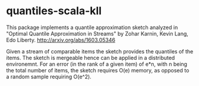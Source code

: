 # quantiles-scala-kll

This package implements a quantile approximation sketch analyzed in  "Optimal Quantile Approximation in Streams" by Zohar Karnin, Kevin Lang, Edo Liberty.
http://arxiv.org/abs/1603.05346

Given a stream of comparable items the sketch provides the quantiles of the items. The sketch is mergeable hence can be applied in a distributed environemnt.
For an error (in the rank of a given item) of e*n, with n being the total number of items, the sketch requires O(e) memory, as opposed to a random sample requiring O(e^2).
